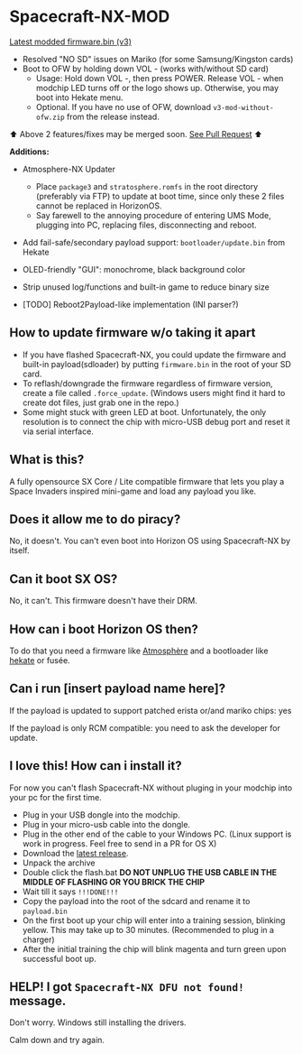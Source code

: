 # Spacecraft-NX-MOD

[Latest modded firmware.bin (v3)](https://github.com/KazushiMe/Spacecraft-NX/raw/master/firmware/firmware.bin)

- Resolved "NO SD" issues on Mariko (for some Samsung/Kingston cards)
- Boot to OFW by holding down VOL - (works with/without SD card)
  - Usage: Hold down VOL -, then press POWER. Release VOL - when modchip LED turns off or the logo shows up. Otherwise, you may boot into Hekate menu.
  - Optional. If you have no use of OFW, download `v3-mod-without-ofw.zip` from the release instead.

⬆️ Above 2 features/fixes may be merged soon. [See Pull Request](https://github.com/Spacecraft-NX/sdloader/pull/2) ⬆️

**Additions:**

- Atmosphere-NX Updater
  - Place `package3` and `stratosphere.romfs` in the root directory (preferably via FTP) to update at boot time, since only these 2 files cannot be replaced in HorizonOS.
  - Say farewell to the annoying procedure of entering UMS Mode, plugging into PC, replacing files, disconnecting and reboot.
- Add fail-safe/secondary payload support: `bootloader/update.bin` from Hekate
- OLED-friendly "GUI": monochrome, black background color
- Strip unused log/functions and built-in game to reduce binary size

- [TODO] Reboot2Payload-like implementation (INI parser?)

## How to update firmware w/o taking it apart

- If you have flashed Spacecraft-NX, you could update the firmware and built-in payload(sdloader) by putting `firmware.bin` in the root of your SD card.
- To reflash/downgrade the firmware regardless of firmware version, create a file called `.force_update`. (Windows users might find it hard to create dot files, just grab one in the repo.)
- Some might stuck with green LED at boot. Unfortunately, the only resolution is to connect the chip with micro-USB debug port and reset it via serial interface.



## What is this?

A fully opensource SX Core / Lite compatible firmware that lets you play a Space Invaders inspired mini-game and load any payload you like.

## Does it allow me to do piracy?
No, it doesn't. You can't even boot into Horizon OS using Spacecraft-NX by itself.

## Can it boot SX OS?
No, it can't. This firmware doesn't have their DRM.

## How can i boot Horizon OS then?
To do that you need a firmware like [Atmosphère](https://github.com/Atmosphere-NX) and a bootloader like [hekate](https://github.com/CTCaer/hekate) or fusée.

## Can i run [insert payload name here]?
If the payload is updated to support patched erista or/and mariko chips: yes

If the payload is only RCM compatible: you need to ask the developer for update.

## I love this! How can i install it?
For now you can't flash Spacecraft-NX without pluging in your modchip into your pc for the first time.
* Plug in your USB dongle into the modchip.
* Plug in your micro-usb cable into the dongle.
* Plug in the other end of the cable to your Windows PC. (Linux support is work in progress. Feel free to send in a PR for OS X)
* Download the [latest release](https://github.com/Spacecraft-NX/firmware/releases).
* Unpack the archive
* Double click the flash.bat __DO NOT UNPLUG THE USB CABLE IN THE MIDDLE OF FLASHING OR YOU BRICK THE CHIP__
* Wait till it says `!!!DONE!!!`
* Copy the payload into the root of the sdcard and rename it to `payload.bin`
* On the first boot up your chip will enter into a training session, blinking yellow. This may take up to 30 minutes. (Recommended to plug in a charger)
* After the initial training the chip will blink magenta and turn green upon successful boot up.

## HELP! I got `Spacecraft-NX DFU not found!` message. 
Don't worry. Windows still installing the drivers.

Calm down and try again.
